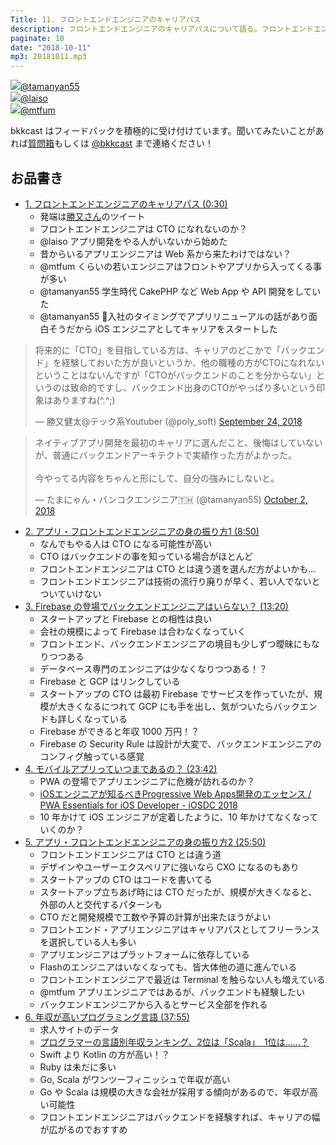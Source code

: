 ```yaml
---
Title: 11. フロントエンドエンジニアのキャリアパス
description: フロントエンドエンジニアのキャリアパスについて語る。フロントエンドエンジニアは CTO にはなることはできないのか？フロントエンドエンジニアの 3 人でディスカッションをする。
paginate: 10
date: "2018-10-11"
mp3: 20181011.mp3
---
```


<div class="presenter-container">
  <div class="presenter-item">
    <a href="https://twitter.com/tamanyan55" target="_blank"><img class="icon" src="https://pbs.twimg.com/profile_images/712212594396778497/BqOVpfAj_400x400.jpg"><span>@tamanyan55</span></a>
  </div>
  <div class="presenter-item">
    <a href="https://twitter.com/laiso" target="_blank"><img class="icon" src="https://pbs.twimg.com/profile_images/1453556212/profile_img.png.128.1291829485_reasonably_small_400x400.png"><span>@laiso</span></a>
  </div>
  <div class="presenter-item">
    <a href="https://twitter.com/mtfum" target="_blank"><img class="icon" src="https://pbs.twimg.com/profile_images/951572065953267712/RrGk9_zs_400x400.jpg"><span>@mtfum</span></a>
  </div>
</div>

bkkcast はフィードバックを積極的に受け付けています。聞いてみたいことがあれば<a class="notice" href="https://peing.net/ja/bkkcast" target="_blank">質問箱</a>もしくは <a class="notice" href="https://twitter.com/bkkcast" target="_blank">@bkkcast</a> まで連絡ください！

## お品書き

- <a class="jump" href="#30">1. フロントエンドエンジニアのキャリアパス (0:30)</a>
  - 発端は[勝又さん](https://twitter.com/poly_soft)のツイート
  - フロントエンドエンジニアは CTO になれないのか？
  - @laiso アプリ開発をやる人がいないから始めた
  - 昔からいるアプリエンジニアは Web 系から来たわけではない？
  - @mtfum くらいの若いエンジニアはフロントやアプリから入ってくる事が多い
  - @tamanyan55 学生時代 CakePHP など Web App や API 開発をしていた
  - @tamanyan55 入社のタイミングでアプリリニューアルの話があり面白そうだから iOS エンジニアとしてキャリアをスタートした

<blockquote class="twitter-tweet"><p lang="ja" dir="ltr">将来的に「CTO」を目指している方は、キャリアのどこかで「バックエンド」を経験しておいた方が良いというか、他の職種の方がCTOになれないということはないんですが「CTOがバックエンドのことを分からない」というのは致命的ですし、バックエンド出身のCTOがやっぱり多いという印象はありますね(^.^;)</p>&mdash; 勝又健太@テック系Youtuber (@poly_soft) <a href="https://twitter.com/poly_soft/status/1044214394886840320?ref_src=twsrc%5Etfw">September 24, 2018</a></blockquote> <script async src="https://platform.twitter.com/widgets.js" charset="utf-8"></script>

<blockquote class="twitter-tweet"><p lang="ja" dir="ltr">ネイティブアプリ開発を最初のキャリアに選んだこと、後悔はしていないが、普通にバックエンドアーキテクトで実績作った方がよかった。<br><br>今やってる内容をちゃんと形にして、自分の強みにしないと。</p>&mdash; たまにゃん・バンコクエンジニア🇹🇭 (@tamanyan55) <a href="https://twitter.com/tamanyan55/status/1047116387548839936?ref_src=twsrc%5Etfw">October 2, 2018</a></blockquote> <script async src="https://platform.twitter.com/widgets.js" charset="utf-8"></script>

- <a class="jump" href="#530">2. アプリ・フロントエンドエンジニアの身の振り方1 (8:50)</a>
  - なんでもやる人は CTO になる可能性が高い
  - CTO はバックエンドの事を知っている場合がほとんど
  - フロントエンドエンジニアは CTO とは違う道を選んだ方がよいかも...
  - フロントエンドエンジニアは技術の流行り廃りが早く、若い人でないとついていけない
- <a class="jump" href="#800">3. Firebase の登場でバックエンドエンジニアはいらない？ (13:20)</a>
  - スタートアップと Firebase との相性は良い
  - 会社の規模によって Firebase は合わなくなっていく
  - フロントエンド、バックエンドエンジニアの境目も少しずつ曖昧にもなりつつある
  - データベース専門のエンジニアは少なくなりつつある！？
  - Firebase と GCP はリンクしている
  - スタートアップの CTO は最初 Firebase でサービスを作っていたが、規模が大きくなるにつれて GCP にも手を出し、気がついたらバックエンドも詳しくなっている
  - Firebase ができると年収 1000 万円！？
  - Firebase の Security Rule は設計が大変で、バックエンドエンジニアのコンフィグ触っている感覚
- <a class="jump" href="#1422">4. モバイルアプリっていつまであるの？ (23:42)</a>
  - PWA の登場でアプリエンジニアに危機が訪れるのか？
  - [iOSエンジニアが知るべきProgressive Web Apps開発のエッセンス / PWA Essentials for iOS Developer - iOSDC 2018](https://speakerdeck.com/laiso/pwa-essentials-for-ios-developer-iosdc-2018)
  - 10 年かけて iOS エンジニアが定着したように、10 年かけてなくなっていくのか？
- <a class="jump" href="#1550">5. アプリ・フロントエンドエンジニアの身の振り方2 (25:50)</a>
  - フロントエンドエンジニアは CTO とは違う道
  - デザインやユーザーエクスペリアに強いなら CXO になるのもあり
  - スタートアップの CTO はコードを書いてる
  - スタートアップ立ちあげ時には CTO だったが、規模が大きくなると、外部の人と交代するパターンも
  - CTO だと開発規模で工数や予算の計算が出来たほうがよい
  - フロントエンド・アプリエンジニアはキャリアパスとしてフリーランスを選択している人も多い
  - アプリエンジニアはプラットフォームに依存している
  - Flashのエンジニアはいなくなっても、皆大体他の道に進んでいる
  - フロントエンドエンジニアで最近は Terminal を触らない人も増えている
  - @mtfum アプリエンジニアではあるが、バックエンドも経験したい
  - バックエンドエンジニアから入るとサービス全部を作れる
- <a class="jump" href="#2275">6. 年収が高いプログラミング言語 (37:55)</a>
  - 求人サイトのデータ
  - [プログラマーの言語別年収ランキング、2位は「Scala」　1位は……？](http://www.itmedia.co.jp/business/articles/1808/07/news068.html)
  - Swift より Kotlin の方が高い！？
  - Ruby は未だに多い
  - Go, Scala がワンツーフィニッシュで年収が高い
  - Go や Scala は規模の大きな会社が採用する傾向があるので、年収が高い可能性
  - フロントエンドエンジニアはバックエンドを経験すれば、キャリアの幅が広がるのでおすすめ

